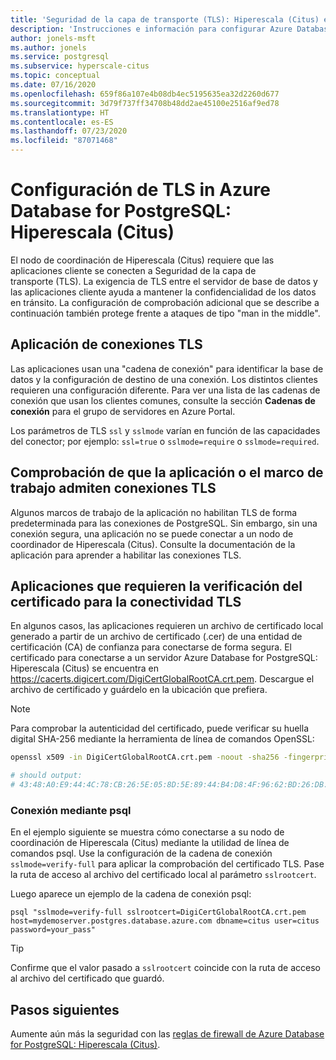 ```yaml
---
title: 'Seguridad de la capa de transporte (TLS): Hiperescala (Citus) en Azure Database for PostgreSQL'
description: 'Instrucciones e información para configurar Azure Database for PostgreSQL: Hiperescala (Citus) y las aplicaciones asociadas, a fin de usar correctamente las conexiones TLS.'
author: jonels-msft
ms.author: jonels
ms.service: postgresql
ms.subservice: hyperscale-citus
ms.topic: conceptual
ms.date: 07/16/2020
ms.openlocfilehash: 659f86a107e4b08db4ec5195635ea32d2260d677
ms.sourcegitcommit: 3d79f737ff34708b48dd2ae45100e2516af9ed78
ms.translationtype: HT
ms.contentlocale: es-ES
ms.lasthandoff: 07/23/2020
ms.locfileid: "87071468"
---
```

# <a name="configure-tls-in-azure-database-for-postgresql---hyperscale-citus"></a>Configuración de TLS in Azure Database for PostgreSQL: Hiperescala (Citus)
El nodo de coordinación de Hiperescala (Citus) requiere que las aplicaciones cliente se conecten a Seguridad de la capa de transporte (TLS). La exigencia de TLS entre el servidor de base de datos y las aplicaciones cliente ayuda a mantener la confidencialidad de los datos en tránsito. La configuración de comprobación adicional que se describe a continuación también protege frente a ataques de tipo "man in the middle".

## <a name="enforcing-tls-connections"></a>Aplicación de conexiones TLS
Las aplicaciones usan una "cadena de conexión" para identificar la base de datos y la configuración de destino de una conexión. Los distintos clientes requieren una configuración diferente. Para ver una lista de las cadenas de conexión que usan los clientes comunes, consulte la sección **Cadenas de conexión** para el grupo de servidores en Azure Portal.

Los parámetros de TLS `ssl` y `sslmode` varían en función de las capacidades del conector; por ejemplo: `ssl=true` o `sslmode=require` o `sslmode=required`.

## <a name="ensure-your-application-or-framework-supports-tls-connections"></a>Comprobación de que la aplicación o el marco de trabajo admiten conexiones TLS
Algunos marcos de trabajo de la aplicación no habilitan TLS de forma predeterminada para las conexiones de PostgreSQL. Sin embargo, sin una conexión segura, una aplicación no se puede conectar a un nodo de coordinador de Hiperescala (Citus). Consulte la documentación de la aplicación para aprender a habilitar las conexiones TLS.

## <a name="applications-that-require-certificate-verification-for-tls-connectivity"></a>Aplicaciones que requieren la verificación del certificado para la conectividad TLS
En algunos casos, las aplicaciones requieren un archivo de certificado local generado a partir de un archivo de certificado (.cer) de una entidad de certificación (CA) de confianza para conectarse de forma segura. El certificado para conectarse a un servidor Azure Database for PostgreSQL: Hiperescala (Citus) se encuentra en https://cacerts.digicert.com/DigiCertGlobalRootCA.crt.pem. Descargue el archivo de certificado y guárdelo en la ubicación que prefiera.

> [!NOTE]
>
> Para comprobar la autenticidad del certificado, puede verificar su huella digital SHA-256 mediante la herramienta de línea de comandos OpenSSL:
>
> ```sh
> openssl x509 -in DigiCertGlobalRootCA.crt.pem -noout -sha256 -fingerprint
>
> # should output:
> # 43:48:A0:E9:44:4C:78:CB:26:5E:05:8D:5E:89:44:B4:D8:4F:96:62:BD:26:DB:25:7F:89:34:A4:43:C7:01:61
> ```

### <a name="connect-using-psql"></a>Conexión mediante psql
En el ejemplo siguiente se muestra cómo conectarse a su nodo de coordinación de Hiperescala (Citus) mediante la utilidad de línea de comandos psql. Use la configuración de la cadena de conexión `sslmode=verify-full` para aplicar la comprobación del certificado TLS. Pase la ruta de acceso al archivo del certificado local al parámetro `sslrootcert`.

Luego aparece un ejemplo de la cadena de conexión psql:
```
psql "sslmode=verify-full sslrootcert=DigiCertGlobalRootCA.crt.pem host=mydemoserver.postgres.database.azure.com dbname=citus user=citus password=your_pass"
```
> [!TIP]
> Confirme que el valor pasado a `sslrootcert` coincide con la ruta de acceso al archivo del certificado que guardó.

## <a name="next-steps"></a>Pasos siguientes
Aumente aún más la seguridad con las [reglas de firewall de Azure Database for PostgreSQL: Hiperescala (Citus)](concepts-hyperscale-firewall-rules.md).

